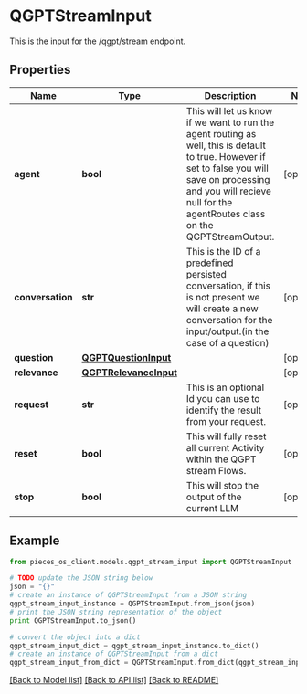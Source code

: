 # QGPTStreamInput

This is the input for the /qgpt/stream endpoint.

## Properties
Name | Type | Description | Notes
------------ | ------------- | ------------- | -------------
**agent** | **bool** | This will let us know if we want to run the agent routing as well, this is default to true. However if set to false you will save on processing and you will recieve null for the agentRoutes class on the QGPTStreamOutput. | [optional] 
**conversation** | **str** | This is the ID of a predefined persisted conversation, if this is not present we will create a new conversation for the input/output.(in the case of a question) | [optional] 
**question** | [**QGPTQuestionInput**](QGPTQuestionInput.md) |  | [optional] 
**relevance** | [**QGPTRelevanceInput**](QGPTRelevanceInput.md) |  | [optional] 
**request** | **str** | This is an optional Id you can use to identify the result from your request. | [optional] 
**reset** | **bool** | This will fully reset all current Activity within the QGPT stream Flows. | [optional] 
**stop** | **bool** | This will stop the output of the current LLM | [optional] 

## Example

```python
from pieces_os_client.models.qgpt_stream_input import QGPTStreamInput

# TODO update the JSON string below
json = "{}"
# create an instance of QGPTStreamInput from a JSON string
qgpt_stream_input_instance = QGPTStreamInput.from_json(json)
# print the JSON string representation of the object
print QGPTStreamInput.to_json()

# convert the object into a dict
qgpt_stream_input_dict = qgpt_stream_input_instance.to_dict()
# create an instance of QGPTStreamInput from a dict
qgpt_stream_input_from_dict = QGPTStreamInput.from_dict(qgpt_stream_input_dict)
```
[[Back to Model list]](../README.md#documentation-for-models) [[Back to API list]](../README.md#documentation-for-api-endpoints) [[Back to README]](../README.md)


